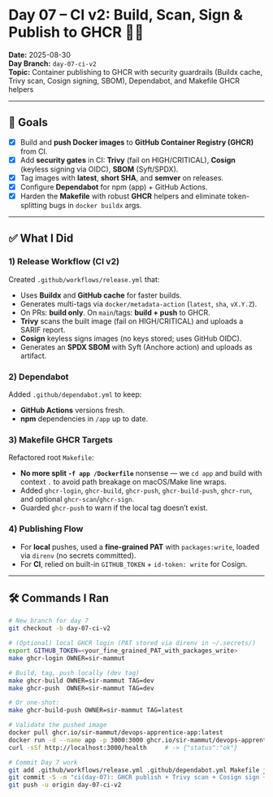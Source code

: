 # Day 07 – CI v2: Build, Scan, Sign & Publish to GHCR 🔐🐳

**Date:** 2025-08-30  
**Day Branch:** `day-07-ci-v2`  
**Topic:** Container publishing to GHCR with security guardrails (Buildx cache, Trivy scan, Cosign signing, SBOM), Dependabot, and Makefile GHCR helpers

---

## 🎯 Goals

- [x] Build and **push Docker images** to **GitHub Container Registry (GHCR)** from CI.
- [x] Add **security gates** in CI: **Trivy** (fail on HIGH/CRITICAL), **Cosign** (keyless signing via OIDC), **SBOM** (Syft/SPDX).
- [x] Tag images with **latest**, **short SHA**, and **semver** on releases.
- [x] Configure **Dependabot** for npm (app) + GitHub Actions.
- [x] Harden the **Makefile** with robust **GHCR** helpers and eliminate token-splitting bugs in `docker buildx` args.

---

## ✅ What I Did

### 1) Release Workflow (CI v2)

Created `.github/workflows/release.yml` that:

- Uses **Buildx** and **GitHub cache** for faster builds.
- Generates multi-tags via `docker/metadata-action` (`latest`, `sha`, `vX.Y.Z`).
- On PRs: **build only**. On `main`/tags: **build + push** to GHCR.
- **Trivy** scans the built image (fail on HIGH/CRITICAL) and uploads a SARIF report.
- **Cosign** keyless signs images (no keys stored; uses GitHub OIDC).
- Generates an **SPDX SBOM** with Syft (Anchore action) and uploads as artifact.

### 2) Dependabot

Added `.github/dependabot.yml` to keep:

- **GitHub Actions** versions fresh.
- **npm** dependencies in `/app` up to date.

### 3) Makefile GHCR Targets

Refactored root `Makefile`:

- **No more split `-f app /Dockerfile`** nonsense — we `cd app` and build with context `.` to avoid path breakage on macOS/Make line wraps.
- Added `ghcr-login`, `ghcr-build`, `ghcr-push`, `ghcr-build-push`, `ghcr-run`, and optional `ghcr-scan`/`ghcr-sign`.
- Guarded `ghcr-push` to warn if the local tag doesn’t exist.

### 4) Publishing Flow

- For **local** pushes, used a **fine-grained PAT** with `packages:write`, loaded via `direnv` (no secrets committed).
- For **CI**, relied on built-in `GITHUB_TOKEN` + `id-token: write` for Cosign.

---

## 🛠 Commands I Ran

```bash
# New branch for day 7
git checkout -b day-07-ci-v2

# (Optional) local GHCR login (PAT stored via direnv in ~/.secrets/)
export GITHUB_TOKEN=<your_fine_grained_PAT_with_packages_write>
make ghcr-login OWNER=sir-mammut

# Build, tag, push locally (dev tag)
make ghcr-build OWNER=sir-mammut TAG=dev
make ghcr-push  OWNER=sir-mammut TAG=dev

# Or one-shot:
make ghcr-build-push OWNER=sir-mammut TAG=latest

# Validate the pushed image
docker pull ghcr.io/sir-mammut/devops-apprentice-app:latest
docker run -d --name app -p 3000:3000 ghcr.io/sir-mammut/devops-apprentice-app:latest
curl -sSf http://localhost:3000/health     # -> {"status":"ok"}

# Commit Day 7 work
git add .github/workflows/release.yml .github/dependabot.yml Makefile journal/day07.md
git commit -S -m "ci(day-07): GHCR publish + Trivy scan + Cosign sign + SBOM; Dependabot; Makefile GHCR helpers"
git push -u origin day-07-ci-v2
